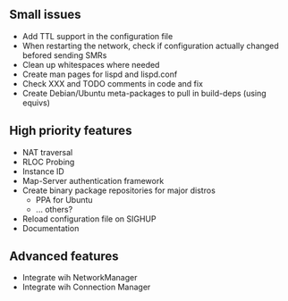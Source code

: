 Small issues
------------

  * Add TTL support in the configuration file
  * When restarting the network, check if configuration actually changed befored sending SMRs
  * Clean up whitespaces where needed
  * Create man pages for lispd and lispd.conf
  * Check XXX and TODO comments in code and fix
  * Create Debian/Ubuntu meta-packages to pull in build-deps (using equivs)

High priority features
----------------------

  * NAT traversal
  * RLOC Probing
  * Instance ID
  * Map-Server authentication framework
  * Create binary package repositories for major distros
    * PPA for Ubuntu
    * ... others?
  * Reload configuration file on SIGHUP
  * Documentation

Advanced features
-----------------

  * Integrate wih NetworkManager
  * Integrate wih Connection Manager

